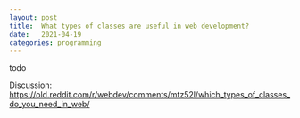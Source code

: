 ```yaml
---
layout: post
title:  What types of classes are useful in web development?
date:   2021-04-19
categories: programming
---
```


todo

Discussion: https://old.reddit.com/r/webdev/comments/mtz52l/which_types_of_classes_do_you_need_in_web/
